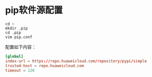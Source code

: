# pip软件源配置

```
cd ~
mkdir .pip
cd .pip
vim pip.conf
```
配置如下内容：
```conf
[global]
index-url = https://repo.huaweicloud.com/repository/pypi/simple
trusted-host = repo.huaweicloud.com
timeout = 120
```
